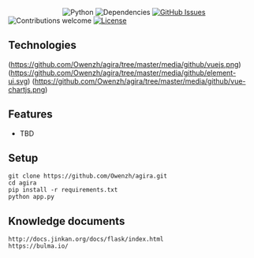 &nbsp;&nbsp;&nbsp;&nbsp;&nbsp;&nbsp;&nbsp;&nbsp;&nbsp;&nbsp;&nbsp;&nbsp;&nbsp;
&nbsp;&nbsp;&nbsp;&nbsp;&nbsp;&nbsp;&nbsp;&nbsp;&nbsp;&nbsp;&nbsp;&nbsp;&nbsp;
![Python](https://img.shields.io/badge/python-v3.5.4-blue.svg)
![Dependencies](https://img.shields.io/badge/dependencies-up%20to%20date-brightgreen.svg)
[![GitHub Issues](https://img.shields.io/github/issues/anfederico/flaskex.svg)](https://github.com/anfederico/flaskex/issues)
![Contributions welcome](https://img.shields.io/badge/contributions-welcome-orange.svg)
[![License](https://img.shields.io/badge/license-MIT-blue.svg)](https://opensource.org/licenses/MIT)

## Technologies
(https://github.com/Owenzh/agira/tree/master/media/github/vuejs.png)
(https://github.com/Owenzh/agira/tree/master/media/github/element-ui.svg)
(https://github.com/Owenzh/agira/tree/master/media/github/vue-chartjs.png)

## Features
- TBD

## Setup
``` 
git clone https://github.com/Owenzh/agira.git
cd agira
pip install -r requirements.txt
python app.py
```

## Knowledge documents
    http://docs.jinkan.org/docs/flask/index.html
    https://bulma.io/